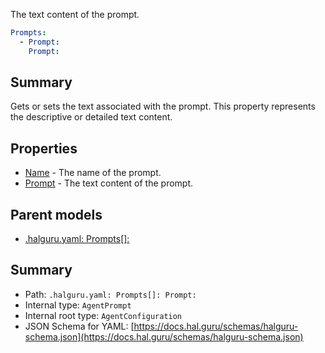 <!--
title: Prompt
description: The text content of the prompt.
version: 1.40.7-beta.14
generated: true
date: 2025-04-29
node: This file is generated by the command-line program: `halguru manual -c -m`
-->


The text content of the prompt.

```yaml
Prompts:
  - Prompt:
    Prompt:
```

## Summary

Gets or sets the text associated with the prompt. This property represents the descriptive or detailed text content.

## Properties

* [Name]((halguru)-prompts-list-name.md) - The name of the prompt.
* [Prompt]((halguru)-prompts-list-prompt.md) - The text content of the prompt.

## Parent models

* [.halguru.yaml: Prompts[]:]((halguru)-prompts-list.md)
## Summary

* Path: `.halguru.yaml: Prompts[]: Prompt:`
* Internal type: `AgentPrompt`
* Internal root type: `AgentConfiguration`
* JSON Schema for YAML: [https://docs.hal.guru/schemas/halguru-schema.json](https://docs.hal.guru/schemas/halguru-schema.json)
